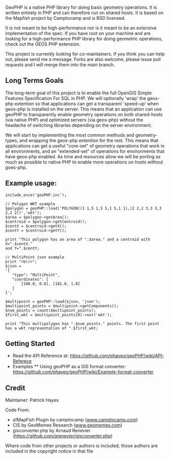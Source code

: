 GeoPHP is a native PHP library for doing basic geometry operations. It is written entirely in PHP and 
can therefore run on shared hosts. It is based on the Mapfish project by Camptocamp and is BSD licensed.

It is not meant to be high-performance nor is it meant to be an extensive implementation of the spec. 
If you have root on your machine and are looking for a high-performance PHP library for doing geometric 
operations, check out the GEOS PHP extension.

This project is currently looking for co-maintainers. If you think you can help out, please send me a 
message. Forks are also welcome, please issue pull requests and I will merge them into the main branch.

Long Terms Goals
-------------------------------------------------

The long-term goal of this project is to enable the full OpenGIS Simple Features Specification For SQL 
in PHP. We will optionally 'wrap' the geos-php extention so that applications can get a transparent 
'speed-up' when geos-php is installed on the server. This means that an application can use geoPHP 
to transparently enable geometry operations on both shared-hosts (via native PHP) and optimized 
servers (via geos-php) without the headache of switching libraries depending on the server environment.

We will start by implementing the most common methods and geometry-types, and wrapping the geos-php 
extention for the rest. This means that applications can get a useful "core-set" of geometry operations 
that work in all environments, and an "extended-set" of operations for environments that have geos-php
enabled. As time and resources allow we will be porting as much as possible to native PHP to enable
more operations on hosts without goes-php.

  

Example usage:
-------------------------------------------------

    include_once('geoPHP.inc');
    
    // Polygon WKT example
    $polygon = geoPHP::load('POLYGON((1 1,5 1,5 5,1 5,1 1),(2 2,2 3,3 3,3 2,2 2))','wkt');
    $area = $polygon->getArea();
    $centroid = $polygon->getCentroid();
    $centX = $centroid->getX();
    $centY = $centroid->getY();
    
    print "This polygon has an area of ".$area." and a centroid with X=".$centX."
    and Y=".$centY;
    
    // MultiPoint json example
    print "<br/>";
    $json = 
    '{
       "type": "MultiPoint",
       "coordinates": [
           [100.0, 0.0], [101.0, 1.0]
       ]
    }';
    
    $multipoint = geoPHP::load($json, 'json');
    $multipoint_points = $multipoint->getComponents();
    $num_points = count($multipoint_points);
    $first_wkt = $multipoint_points[0]->out('wkt');
    
    print "This multipolygon has ".$num_points." points. The first point
    has a wkt representation of ".$first_wkt;


Getting Started
-----------------------

 * Read the API Reference at: https://github.com/phayes/geoPHP/wiki/API-Referece
 * Examples
 ** Using geoPHP as a GIS format converter: https://github.com/phayes/geoPHP/wiki/Example-format-converter


Credit
-------------------------------------------------

Maintainer: Patrick Hayes

Code From:

 * sfMapFish Plugin by camptocamp (www.camptocamp.com)
 * CIS by GeoMemes Research (www.geomemes.com)
 * gisconverter.php by Arnaud Renevier (https://github.com/arenevier/gisconverter.php)
            
Where code from other projects or authors is included, those authors are included in the copyright notice in that file
